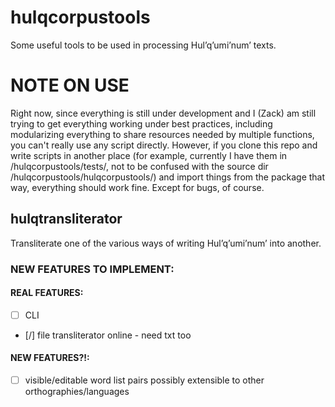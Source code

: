 # hulqcorpustools
Some useful tools to be used in processing Hul’q’umi’num’ texts.

# NOTE ON USE
Right now, since everything is still under development and I (Zack) am still trying to get everything working under best practices, including modularizing everything to share resources needed by multiple functions, you can't really use any script directly. However, if you clone this repo and write scripts in another place (for example, currently I have them in /hulqcorpustools/tests/, not to be confused with the source dir /hulqcorpustools/hulqcorpustools/) and import things from the package that way, everything should work fine. Except for bugs, of course.

## hulqtransliterator
Transliterate one of the various ways of writing Hul’q’umi’num’ into another.

### NEW FEATURES TO IMPLEMENT:
#### REAL FEATURES:

- [ ] CLI
- [/] file transliterator online - need txt too

#### NEW FEATURES?!:

- [ ] visible/editable word list pairs possibly extensible to other orthographies/languages